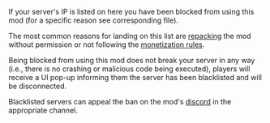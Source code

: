 If your server's IP is listed on here you have been blocked from using this mod (for a specific reason see corresponding file).

The most common reasons for landing on this list are [repacking](https://github.com/PhilippVidal/MoreExplosives/wiki/FAQ#can-i-repack-this-mod) the mod without permission or not following the [monetization rules](https://github.com/PhilippVidal/MoreExplosives/wiki/Monetization-and-Usage).

Being blocked from using this mod does not break your server in any way (i.e., there is no crashing or malicious code being executed), players will receive a UI pop-up informing them the server has been blacklisted and will be disconnected.

Blacklisted servers can appeal the ban on the mod's [discord](https://discord.gg/ZC7NsZ9) in the appropriate channel.
